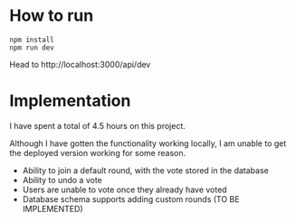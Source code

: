 # How to run
```
npm install
npm run dev
```

Head to http://localhost:3000/api/dev

# Implementation
I have spent a total of 4.5 hours on this project.

Although I have gotten the functionality working locally, I am unable to get the deployed version working for some reason.

- Ability to join a default round, with the vote stored in the database
- Ability to undo a vote
- Users are unable to vote once they already have voted
- Database schema supports adding custom rounds (TO BE IMPLEMENTED)
